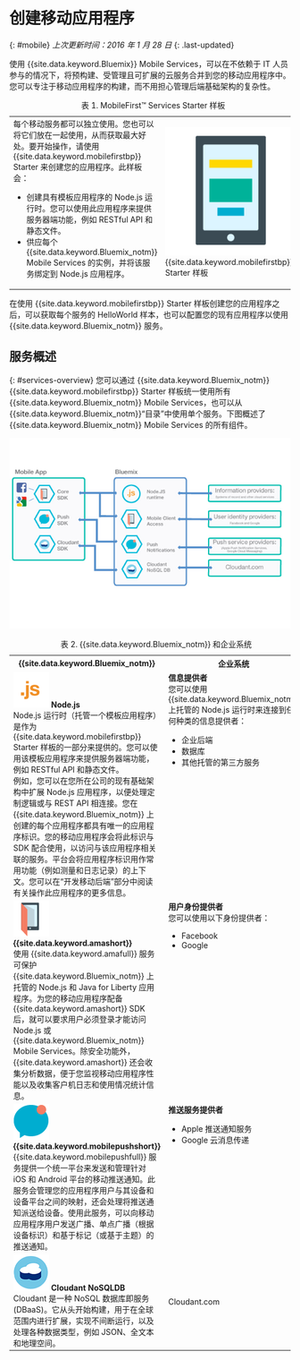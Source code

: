 # 创建移动应用程序
{: #mobile}
*上次更新时间：2016 年 1 月 28 日*
{: .last-updated} 

使用 {{site.data.keyword.Bluemix}} Mobile Services，可以在不依赖于 IT 人员参与的情况下，将预构建、受管理且可扩展的云服务合并到您的移动应用程序中。您可以专注于移动应用程序的构建，而不用担心管理后端基础架构的复杂性。

<table><caption>表 1. MobileFirst&trade; Services Starter 样板</caption>
<tr>
	<td>每个移动服务都可以独立使用。您也可以将它们放在一起使用，从而获取最大好处。要开始操作，请使用 {{site.data.keyword.mobilefirstbp}} Starter 来创建您的应用程序。此样板会：<ul>
			<li>创建具有模板应用程序的 Node.js 运行时。您可以使用此应用程序来提供服务器端功能，例如 RESTful API 和静态文件。<!-- You can read more about operating this application in the Developing Mobile Backend section.--> </li>
			<li>
供应每个 {{site.data.keyword.Bluemix_notm}} Mobile Services 的实例，并将该服务绑定到 Node.js 应用程序。</li>
		</ul>
	</td>
	<td> <img src="images/mf_boiler_icon.png" alt="Bluemix 移动服务" width="500"> {{site.data.keyword.mobilefirstbp}} Starter 样板</td>
</tr>
</table>

在使用 {{site.data.keyword.mobilefirstbp}} Starter 样板创建您的应用程序之后，可以获取每个服务的 HelloWorld 样本，也可以配置您的现有应用程序以使用 {{site.data.keyword.Bluemix_notm}} 服务。


## 服务概述
{: #services-overview}
您可以通过 {{site.data.keyword.Bluemix_notm}} {{site.data.keyword.mobilefirstbp}} Starter 样板统一使用所有 {{site.data.keyword.Bluemix_notm}} Mobile Services，也可以从 {{site.data.keyword.Bluemix_notm}}“目录”中使用单个服务。下图概述了 {{site.data.keyword.Bluemix_notm}} Mobile Services 的所有组件。

![{{site.data.keyword.Bluemix_notm}} Mobile Services 体系结构](images/bms_architecture.jpg)

<table>
<caption>表 2. {{site.data.keyword.Bluemix_notm}} 和企业系统</caption>
<th>{{site.data.keyword.Bluemix_notm}}</th>
<th>企业系统</th>
<tr>
<td> <img src="images/i_js_64.png" alt="Node.js 运行时图标"> <b>Node.js</b><br/>Node.js 运行时（托管一个模板应用程序）是作为 {{site.data.keyword.mobilefirstbp}} Starter 样板的一部分来提供的。您可以使用该模板应用程序来提供服务器端功能，例如 RESTful API 和静态文件。<br/>例如，您可以在您所在公司的现有基础架构中扩展 Node.js 应用程序，以便处理定制逻辑或与 REST API 相连接。您在 {{site.data.keyword.Bluemix_notm}} 上创建的每个应用程序都具有唯一的应用程序标识。您的移动应用程序会将此标识与 SDK 配合使用，以访问与该应用程序相关联的服务。平台会将应用程序标识用作常用功能（例如测量和日志记录）的上下文。您可以在“开发移动后端”部分中阅读有关操作此应用程序的更多信息。</td>
<td valign="top"><b>信息提供者</b> <br/>您可以使用 {{site.data.keyword.Bluemix_notm}} 上托管的 Node.js 运行时来连接到任何种类的信息提供者：<ul>
	<li>企业后端</li>
	<li>数据库</li>
	<li>其他托管的第三方服务</li>
</ul>
</td>
</tr>
<tr>
<td><img src="images/catalog_icons-05.png" alt="{{site.data.keyword.amashort}}服务图标"> <b>{{site.data.keyword.amashort}}</b><br/>使用 {{site.data.keyword.amafull}} 服务可保护 {{site.data.keyword.Bluemix_notm}} 上托管的 Node.js 和 Java for Liberty 应用程序。为您的移动应用程序配备 {{site.data.keyword.amashort}} SDK 后，就可以要求用户必须登录才能访问 Node.js 或 {{site.data.keyword.Bluemix_notm}} Mobile Services。除安全功能外，{{site.data.keyword.amashort}} 还会收集分析数据，便于您监视移动应用程序性能以及收集客户机日志和使用情况统计信息。</td>
<td valign="top"><b>用户身份提供者</b> <br/>您可以使用以下身份提供者：<ul><li>Facebook</li><li>Google</li></ul></td>
</tr>
<tr>
<td><img src="images/catalog_icons-09.png" alt="Push Notifications 服务图标"> <b>{{site.data.keyword.mobilepushshort}}</b><br/>{{site.data.keyword.mobilepushfull}} 服务提供一个统一平台来发送和管理针对 iOS 和 Android 平台的移动推送通知。此服务会管理您的应用程序用户与其设备和设备平台之间的映射，还会处理将推送通知派送给设备。使用此服务，可以向移动应用程序用户发送广播、单点广播（根据设备标识）和基于标记（或基于主题）的推送通知。</td>
<td valign="top"><b>推送服务提供者</b><ul><li>Apple 推送通知服务</li><li>Google 云消息传递</li></ul></td>
</tr>
<tr>
<td><img src="images/cloudant64.png" alt="Cloudant 服务图标"> <b>Cloudant NoSQLDB</b><br/>Cloudant 是一种 NoSQL 数据库即服务 (DBaaS)。它从头开始构建，用于在全球范围内进行扩展，实现不间断运行，以及处理各种数据类型，例如 JSON、全文本和地理空间。</td>
<td>Cloudant.com</td>
</tr>
</table>
